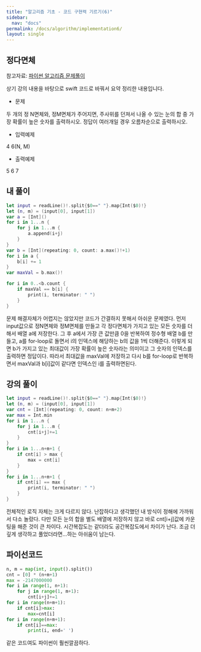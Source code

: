 ```yaml
---
title: "알고리즘 기초 - 코드 구현력 기르기(6)"
sidebar:
  nav: "docs"
permalink: /docs/algorithm/implementation6/
layout: single
---
```


## 정다면체

참고자료: [파이썬 알고리즘 문제풀이](https://www.inflearn.com/course/%ED%8C%8C%EC%9D%B4%EC%8D%AC-%EC%95%8C%EA%B3%A0%EB%A6%AC%EC%A6%98-%EB%AC%B8%EC%A0%9C%ED%92%80%EC%9D%B4-%EC%BD%94%EB%94%A9%ED%85%8C%EC%8A%A4%ED%8A%B8/lecture/26916?tab=curriculum&speed=2)

상기 강의 내용을 바탕으로 swift 코드로 바꿔서 요약 정리한 내용입니다.

- 문제

두 개의 정 N면체와, 정M면체가 주어지면, 주사위를 던져서 나올 수 있는 눈의 합 중 가장 확률이 높은 숫자를 출력하시오. 정답이 여러개일 경우 오름차순으로 출력하시오.

- 입력예제

4 6(N, M)

- 출력예제

5 6 7

## 내 풀이
``` swift
let input = readLine()!.split{$0==" "}.map{Int($0)!}
let (n, m) = (input[0], input[1])
var a = [Int]()
for i in 1...n {
    for j in 1...m {
        a.append(i+j)
    }
}
var b = [Int](repeating: 0, count: a.max()!+1)
for i in a {
    b[i] += 1
}
var maxVal = b.max()!

for i in 0..<b.count {
    if maxVal == b[i] {
        print(i, terminator: " ")
    }
}
```
문제 해결자체가 어렵지는 않았지만 코드가 간결하지 못해서 아쉬운 문제였다. 먼저 input값으로 정N면체와 정M면체를 만들고 각 정다면체가 가지고 있는 모든 숫자를 더해서 배열 a에 저장한다. 그 후 a에서 가장 큰 값만큼 0을 반복하여 정수형 배열 b를 만들고, a를 for-loop로 돌면서 i의 인덱스에 해당하는 b의 값을 1씩 더해준다. 이렇게 되면 b가 가지고 있는 최대값이 가장 확률이 높은 숫자라는 의미이고 그 숫자의 인덱스를 출력하면 정답이다. 따라서 최대값을 maxVal에 저장하고 다시 b를 for-loop로 반복하면서 maxVal과 b[i]값이 같다면 인덱스인 i를 출력하면된다.

## 강의 풀이
``` swift
let input = readLine()!.split{$0==" "}.map{Int($0)!}
let (n, m) = (input[0], input[1])
var cnt = [Int](repeating: 0, count: n+m+2)
var max = Int.min
for i in 1...n {
    for j in 1...m {
        cnt[i+j]+=1
    }
}
for i in 1...n+m+1 {
    if cnt[i] > max {
        max = cnt[i]
    }
}
for i in 1...n+m+1 {
    if cnt[i] == max {
        print(i, terminator: " ")
    }
}
```
전체적인 로직 자체는 크게 다르지 않다. 난잡하다고 생각했던 내 방식이 정해에 가까워서 다소 놀랐다. 다만 모든 눈의 합을 별도 배열에 저장하지 않고 바로 cnt[i+j]값에 카운팅을 해준 것이 큰 차이다. 시간복잡도는 같더라도 공간복잡도에서 차이가 난다. 조금 더 깊게 생각하고 풀었더라면...하는 아쉬움이 남는다.

## 파이선코드
``` python
n, m = map(int, input().split())
cnt = [0] * (n+m+1)
max = -2147000000
for i in range(1, n+1):
    for j in range(1, m+1):
        cnt[i+j]+=1
for i in range(n+m+1):
    if cnt[i]>max:
        max=cnt[i]
for i in range(n+m+1):
    if cnt[i]==max:
        print(i, end=' ')
```
같은 코드여도 파이썬이 훨씬깔끔하다.
